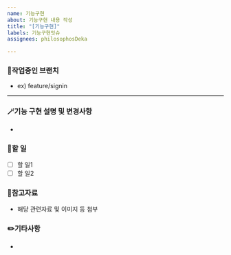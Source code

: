 ```yaml
---
name: 기능구현
about: 기능구현 내용 작성
title: "[기능구현]"
labels: 기능구현잇슈
assignees: philosophosDeka

---
```


### 🌿작업중인 브랜치
- ex) feature/signin

---

### 🪄기능 구현 설명 및 변경사항
- 

### 📑할 일
- [ ] 할 일1
- [ ] 할 일2

### 📂참고자료
- 해당 관련자료 및 이미지 등 첨부

### ✏️기타사항
-
